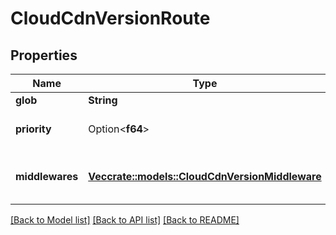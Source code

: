 # CloudCdnVersionRoute

## Properties

Name | Type | Description | Notes
------------ | ------------- | ------------- | -------------
**glob** | **String** |  | 
**priority** | Option<**f64**> | Unsigned 32 bit integer. | [optional]
**middlewares** | [**Vec<crate::models::CloudCdnVersionMiddleware>**](CloudCdnVersionMiddleware.md) | Multiple CDN version middleware. | 

[[Back to Model list]](../README.md#documentation-for-models) [[Back to API list]](../README.md#documentation-for-api-endpoints) [[Back to README]](../README.md)


